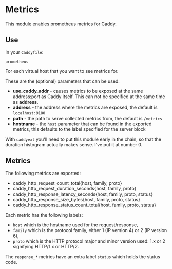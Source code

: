 # Metrics

This module enables prometheus metrics for Caddy.

## Use

In your `Caddyfile`:

~~~
prometheus
~~~

For each virtual host that you want to see metrics for.

These are the (optional) parameters that can be used:

  - **use_caddy_addr** - causes metrics to be exposed at the same address:port as Caddy itself. This can not be specified at the same time as **address**.
  - **address** - the address where the metrics are exposed, the default is `localhost:9180`
  - **path** - the path to serve collected metrics from, the default is `/metrics`
  - **hostname** - the `host` parameter that can be found in the exported metrics, this defaults to the label specified for the server block

With `caddyext` you'll need to put this module early in the chain, so that
the duration histogram actually makes sense. I've put it at number 0.

## Metrics

The following metrics are exported:

* caddy_http_request_count_total{host, family, proto}
* caddy_http_request_duration_seconds{host, family, proto}
* caddy_http_response_latency_seconds{host, family, proto, status}
* caddy_http_response_size_bytes{host, family, proto, status}
* caddy_http_response_status_count_total{host, family, proto, status}

Each metric has the following labels:

* `host` which is the hostname used for the request/response,
* `family` which is the protocol family, either 1 (IP version 4) or 2 (IP version 6),
* `proto` which is the HTTP protocol major and minor version used: 1.x or 2 signifying HTTP/1.x or HTTP/2.

The `response_*` metrics have an extra label `status` which holds the status code.
